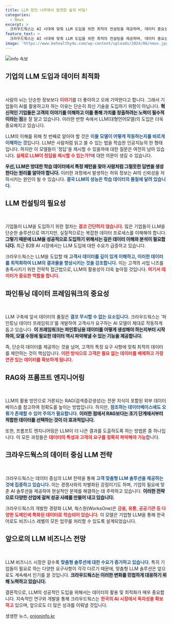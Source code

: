 ```yaml
---
title: LLM 장인 나무에서 발견한 숲의 비밀!
categories:
  - News
excerpt: >
  크라우드웍스는 AI 시대에 맞춰 LLM 도입을 위한 최적의 컨설팅을 제공하며, 데이터 중요성을 강조합니다. 데이터 기반의 맞춤형 솔루션으로 기업의 LLM 도입을 지원하고, 성공적인 사례를 통해 앞으로의 시장에서 독보적인 입지를 다지려 하고 있습니다.
feature_text: >
  크라우드웍스는 AI 시대에 맞춰 LLM 도입을 위한 최적의 컨설팅을 제공하며, 데이터 중요성을 강조합니다. 데이터 기반의 맞춤형 솔루션으로 기업의 LLM 도입을 지원하고, 성공적인 사례를 통해 앞으로의 시장에서 독보적인 입지를 다지려 하고 있습니다.
image: 'https://www.behealthy4u.com/wp-content/uploads/2024/06/news.jpg'
---
```


<p><img src="https://www.behealthy4u.com/wp-content/uploads/2024/06/news.jpg" alt="info 속보" /></p>

<h2 data-ke-size="size26">기업의 LLM 도입과 데이터 최적화</h2>

<p data-ke-size="size16">&nbsp;</p>

<p>사람의 뇌는 단순한 정보보다 <b><span style="color: #ee2323;">이야기</span></b>를 더 좋아하고 오래 기억한다고 합니다. 그래서 기업들이 AI를 활용하고자 하는 이유는 단순히 최신 기술을 도입하기 위함이 아닙니다. <b><span style="background-color: #21538527;">혁신적인 기업들은 고객의 이야기를 이해하고 이를 통해 가치를 창출하려는 노력이 필수적이라는 점</span></b>을 잘 알고 있습니다. 이러한 반향 속에서 LLM(대형언어모델)의 도입은 더욱 중요해지고 있습니다.</p>

<p>LLM의 이해를 위해 첫 번째로 알아야 할 것은 <b><span style="color: #1a5490;">이들 모델이 어떻게 작동하는지를 바르게 이해하는 것</span></b>입니다. LLM은 사람처럼 읽고 쓸 수 있는 법을 학습한 인공지능의 한 형태입니다. 하지만 이 모델들이 '정답'을 제시할 수 있을까에 대한 질문은 여전히 남아 있습니다. <b><span style="color: #ee2323;">실제로 LLM이 정답을 제시할 수 있는가?</span></b>에 대한 의문이 생길 수 있습니다.</p>

<p><b><span style="background-color: #21538527;">우선, LLM은 방대한 학습 데이터에서 특정 패턴을 찾아 사람처럼 그럴듯한 답변을 생성한다는 원리를 알아야 합니다.</span></b> 이러한 과정에서 발생하는 허위 정보는 AI의 신뢰성을 저하시키는 원인이 될 수 있습니다. <b><span style="color: #1a5490;">결국 LLM의 성능은 학습 데이터의 품질에 달려 있습니다.</span></b> </p>

<h2 data-ke-size="size26">LLM 컨설팅의 필요성</h2>

<p data-ke-size="size16">&nbsp;</p>

<p>기업들이 LLM을 도입하기 위한 절차는 <b><span style="color: #ee2323;">결코 간단하지 않습니다.</span></b> 많은 기업들이 LLM을 단순한 솔루션으로 여기지만, 실질적으로는 복잡한 데이터 프로세스를 이해해야 합니다. <b><span style="background-color: #21538527;">그렇기 때문에 LLM을 성공적으로 도입하기 위해서는 깊은 데이터 이해와 분석이 필요합니다.</span></b> 최근 B2B AI 시장에서는 LLM 도입에 대한 수요가 급증하고 있습니다.</p>

<p>크라우드웍스는 LLM을 도입할 때 <b><span style="color: #1a5490;">고객사 데이터를 깊이 있게 이해하고, 이러한 데이터를 최적화하여 LLM의 결과물을 향상시키는 것을 강조합니다.</span></b> 이는 고객의 사업 니즈를 충족시키기 위한 전략적 접근법으로, LLM의 활용성이 더욱 높아질 것입니다. <b><span style="color: #ee2323;">여기서 데이터가 중요한 역할을 합니다.</span></b> </p>

<h2 data-ke-size="size26">파인튜닝 데이터 프레임워크의 중요성</h2>

<p data-ke-size="size16">&nbsp;</p>

<p>LLM 구축에 앞서 데이터의 품질은 <b><span style="color: #1a5490;">결코 무시할 수 없는 요소입니다.</span></b> 크라우드웍스는 '파인튜닝 데이터 프레임워크'를 개발하여 고객사가 요구하는 AI 모델이 제대로 작동하게 돕고 있습니다. <b><span style="background-color: #21538527;">이 프레임워크는 파인튜닝용 데이터를 어떻게 생성해야 하는지부터 시작하여, 모델 수정에 필요한 데이터 역시 파악해낼 수 있는 기능을 제공합니다.</span></b></p>

<p>즉, 단순히 데이터를 제공하는 것을 넘어, 고객의 특정 요구 사항에 맞춰 최적의 데이터를 제안하는 것이 핵심입니다. <b><span style="color: #ee2323;">이런 방식으로 고객은 필요 없는 데이터를 배제하고 가장 연관 있는 데이터를 확보하게 됩니다.</span></b> </p>

<h2 data-ke-size="size26">RAG와 프롬프트 엔지니어링</h2>

<p data-ke-size="size16">&nbsp;</p>

<p>LLM의 활용 방안으로 거론되는 RAG(검색증강생성)는 전문 지식이 포함된 외부 데이터베이스를 참고하여 정확도를 높이는 방법입니다. 하지만, <b><span style="color: #1a5490;">참조하는 데이터베이스에도 오류가 존재할 수 있어 주의가 필요합니다.</span></b> <b><span style="background-color: #21538527;">이러한 점에서 RAG보다는 초기 단계에서부터 적합한 데이터를 선택하는 것이 더 효과적입니다.</span></b> </p>

<p>또한, 프롬프트 엔지니어링은 LLM이 더 나은 결과를 도출하도록 하는 방법론 중 하나입니다. 이 모든 과정들은 <b><span style="color: #ee2323;">데이터의 특성과 고객의 요구를 정확히 파악해야 가능</span></b>합니다. </p>

<h2 data-ke-size="size26">크라우드웍스의 데이터 중심 LLM 전략</h2>

<p data-ke-size="size16">&nbsp;</p>

<p>크라우드웍스는 데이터 중심의 LLM 전략을 통해 <b><span style="color: #1a5490;">고객 맞춤형 LLM 솔루션을 제공하는 것에 집중하고 있습니다.</span></b> 이는 경쟁사와의 차별화된 강점이기도 하며, 기업의 필요에 맞춘 AI 솔루션을 제공하여 현실적인 문제를 해결하는 데 주력하고 있습니다. <b><span style="background-color: #21538527;">이러한 전략으로 다양한 산업에 걸쳐 성공 사례를 만들어 내고 있습니다.</span></b></p>

<p>크라우드웍스의 개발한 경량화 LLM, 웍스원(WorksOne)은 <b><span style="color: #ee2323;">금융, 유통, 공공기관 등 다양한 도메인에 특화된 데이터로 학습되어 있습니다.</span></b> 이 모델은 기업형 LLM을 통해 한국어로도 비즈니스 레벨의 모든 업무를 처리할 수 있도록 설계되었습니다.</p>

<h2 data-ke-size="size26">앞으로의 LLM 비즈니스 전망</h2>

<p data-ke-size="size16">&nbsp;</p>

<p>LLM 비즈니스 시장은 갈수록 <b><span style="color: #1a5490;">맞춤형 솔루션에 대한 수요가 증가하고 있습니다.</span></b> 특히 기업들이 필요로 하는 다양한 요구사항이 각각 다르기 때문에, 맞춤형 LLM 솔루션은 앞으로도 계속해서 인기를 끌 것입니다. <b><span style="background-color: #21538527;">크라우드웍스는 이러한 변화를 민첩하게 대응하기 위해 노력하고 있습니다.</span></b> </p>

<p>결론적으로, LLM의 성공적인 도입을 위해서는 데이터의 활용 및 최적화가 매우 중요합니다. 지속적인 연구와 개발을 통해 크라우드웍스는 <b><span style="color: #ee2323;">한국의 AI 시장에서 독자성을 확보하고</span></b> 있으며, 앞으로도 더 많은 성과를 이뤄낼 것입니다. </p>
생생한 뉴스, <a href="https://onioninfo.kr" rel="dofollow">onioninfo.kr</a>


